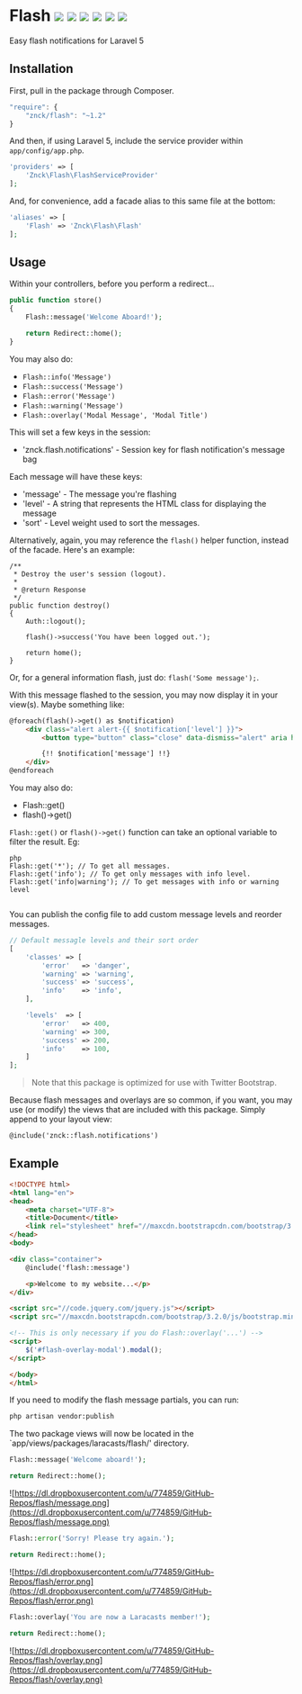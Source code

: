 # Flash ![](https://img.shields.io/github/issues/znck/flash.svg) ![](https://img.shields.io/travis/znck/flash.svg) ![](https://img.shields.io/github/release/znck/flash.svg) ![](https://img.shields.io/packagist/v/znck/flash.svg) ![](https://img.shields.io/packagist/dt/znck/flash.svg) ![](https://img.shields.io/packagist/l/znck/flash.svg)
Easy flash notifications for Laravel 5

## Installation

First, pull in the package through Composer.

```js
"require": {
    "znck/flash": "~1.2"
}
```

And then, if using Laravel 5, include the service provider within `app/config/app.php`.

```php
'providers' => [
    'Znck\Flash\FlashServiceProvider'
];
```

And, for convenience, add a facade alias to this same file at the bottom:

```php
'aliases' => [
    'Flash' => 'Znck\Flash\Flash'
];
```

## Usage

Within your controllers, before you perform a redirect...

```php
public function store()
{
    Flash::message('Welcome Aboard!');

    return Redirect::home();
}
```

You may also do:

- `Flash::info('Message')`
- `Flash::success('Message')`
- `Flash::error('Message')`
- `Flash::warning('Message')`
- `Flash::overlay('Modal Message', 'Modal Title')`

This will set a few keys in the session:

- 'znck.flash.notifications' - Session key for flash notification's message bag

Each message will have these keys:

- 'message' - The message you're flashing
- 'level' - A string that represents the HTML class for displaying the message
- 'sort' - Level weight used to sort the messages.

Alternatively, again, you may reference the `flash()` helper function, instead of the facade. Here's an example:

```
/**
 * Destroy the user's session (logout).
 *
 * @return Response
 */
public function destroy()
{
    Auth::logout();

    flash()->success('You have been logged out.');

    return home();
}
```

Or, for a general information flash, just do: `flash('Some message');`.

With this message flashed to the session, you may now display it in your view(s). 
Maybe something like:

```html
@foreach(flash()->get() as $notification)
    <div class="alert alert-{{ $notification['level'] }}">
        <button type="button" class="close" data-dismiss="alert" aria hidden="true">&times;</button>

        {!! $notification['message'] !!}
    </div>
@endforeach
```

You may also do:

- Flash::get()
- flash()->get()

`Flash::get()` or `flash()->get()` function can take an optional variable to filter the result.
Eg:

```
php
Flash::get('*'); // To get all messages.
Flash::get('info'); // To get only messages with info level.
Flash::get('info|warning'); // To get messages with info or warning level
    
```

You can publish the config file to add custom message levels and reorder messages.

```php
// Default messagle levels and their sort order
[
    'classes' => [
        'error'   => 'danger',
        'warning' => 'warning',
        'success' => 'success',
        'info'    => 'info',
    ],

    'levels'  => [
        'error'   => 400,
        'warning' => 300,
        'success' => 200,
        'info'    => 100,
    ]
];
```

> Note that this package is optimized for use with Twitter Bootstrap.

Because flash messages and overlays are so common, if you want, you may use (or modify) the views that are included with this package. Simply append to your layout view:

```html
@include('znck::flash.notifications')
```

## Example

```html
<!DOCTYPE html>
<html lang="en">
<head>
    <meta charset="UTF-8">
    <title>Document</title>
    <link rel="stylesheet" href="//maxcdn.bootstrapcdn.com/bootstrap/3.2.0/css/bootstrap.min.css">
</head>
<body>

<div class="container">
    @include('flash::message')

    <p>Welcome to my website...</p>
</div>

<script src="//code.jquery.com/jquery.js"></script>
<script src="//maxcdn.bootstrapcdn.com/bootstrap/3.2.0/js/bootstrap.min.js"></script>

<!-- This is only necessary if you do Flash::overlay('...') -->
<script>
    $('#flash-overlay-modal').modal();
</script>

</body>
</html>
```

If you need to modify the flash message partials, you can run:

```bash
php artisan vendor:publish
```

The two package views will now be located in the `app/views/packages/laracasts/flash/' directory.

```php
Flash::message('Welcome aboard!');

return Redirect::home();
```

![https://dl.dropboxusercontent.com/u/774859/GitHub-Repos/flash/message.png](https://dl.dropboxusercontent.com/u/774859/GitHub-Repos/flash/message.png)

```php
Flash::error('Sorry! Please try again.');

return Redirect::home();
```

![https://dl.dropboxusercontent.com/u/774859/GitHub-Repos/flash/error.png](https://dl.dropboxusercontent.com/u/774859/GitHub-Repos/flash/error.png)

```php
Flash::overlay('You are now a Laracasts member!');

return Redirect::home();
```

![https://dl.dropboxusercontent.com/u/774859/GitHub-Repos/flash/overlay.png](https://dl.dropboxusercontent.com/u/774859/GitHub-Repos/flash/overlay.png)
